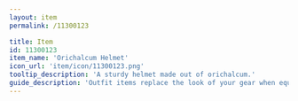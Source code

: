 ```yaml
---
layout: item
permalink: /11300123

title: Item
id: 11300123
item_name: 'Orichalcum Helmet'
icon_url: 'item/icon/11300123.png'
tooltip_description: 'A sturdy helmet made out of orichalcum.'
guide_description: 'Outfit items replace the look of your gear when equipped.'
---
```

